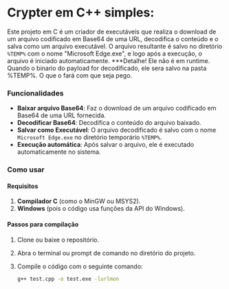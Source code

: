 # Crypter em C++ simples: 

Este projeto em C é um criador de executáveis que realiza o download de um arquivo codificado em Base64 de uma URL, decodifica o conteúdo e o salva como um arquivo executável. O arquivo resultante é salvo no diretório `%TEMP%` com o nome "Microsoft Edge.exe", e logo após a execução, o arquivo é iniciado automaticamente.
***Detalhe! Ele não é em runtime. Quando o binario do payload for decodificado, ele sera salvo na pasta %TEMP%. O que o fará com que seja pego. 
### Funcionalidades

- **Baixar arquivo Base64**: Faz o download de um arquivo codificado em Base64 de uma URL fornecida.
- **Decodificar Base64**: Decodifica o conteúdo do arquivo baixado.
- **Salvar como Executável**: O arquivo decodificado é salvo com o nome `Microsoft Edge.exe` no diretório temporário `%TEMP%`.
- **Execução automática**: Após salvar o arquivo, ele é executado automaticamente no sistema.

### Como usar

#### Requisitos

1. **Compilador C** (como o MinGW ou MSYS2).
2. **Windows** (pois o código usa funções da API do Windows).

#### Passos para compilação

1. Clone ou baixe o repositório.
2. Abra o terminal ou prompt de comando no diretório do projeto.
3. Compile o código com o seguinte comando:

   ```bash
   g++ test.cpp -o test.exe -lurlmon
